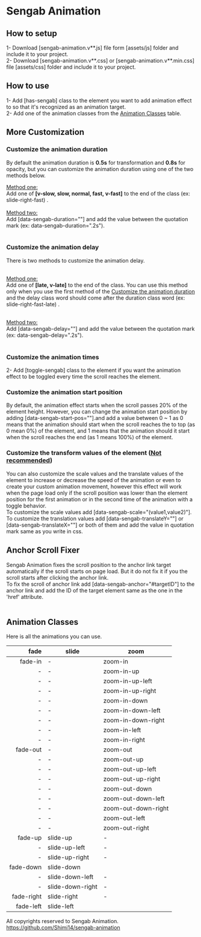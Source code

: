 # Sengab Animation
## How to setup
1- Download [sengab-animation.v**.js] file form [assets/js] folder and include it to your project.<br>
2- Download [sengab-animation.v**.css] or [sengab-animation.v**.min.css] file [assets/css] folder and include it to your project.

## How to use
1- Add [has-sengab] class to the element you want to add animation effect to so that it's recognized as an animation target.<br>
2- Add one of the animation classes from the <a href="#animation-classes" >Animation Classes</a> table.<br>

## More Customization

### Customize the animation duration
By default the animation duration is **0.5s** for  transformation and **0.8s** for opacity, but you can customize the animation duration using one of the two methods below. <br>

<ins>Method one:</ins><br>
Add one of **[v-slow, slow, normal, fast, v-fast]** to the end of the class (ex: slide-right-fast) . <br><br>
<ins>Method two:</ins><br>
Add [data-sengab-duration=""] and add the value between the quotation mark (ex: data-sengab-duration=".2s").<br><br>

### Customize the animation delay
There is two methods to customize the animation delay.<br><br>

<ins>Method one:</ins><br>
Add one of **[late, v-late]** to the end of the class. You can use this method only when you use the first method of the <a href="#customize-the-animation-duration">Customize the animation duration</a> and the delay class word should come after the duration class word (ex: slide-right-fast-late) . <br><br>

<ins>Method two:</ins><br>
Add [data-sengab-delay=""] and add the value between the quotation mark (ex: data-sengab-delay=".2s").<br><br>

### Customize the animation times

2- Add [toggle-sengab] class to the element if you want the animation effect to be toggled every time the scroll reaches the element.<br>

### Customize the animation start position
By default, the animation effect starts when the scroll passes 20% of the element height. However, you can change the animation start position by adding [data-sengab-start-pos=""].and add a value between 0 ~ 1 as 0 means that the animation should start when the scroll reaches the to top (as 0 mean 0%) of the element, and 1 means that the animation should it start when the scroll reaches the end (as 1 means 100%) of the element.<br>

### Customize the transform values of the element (<ins>Not recommended</ins>)

You can also customize the scale values and the translate values of the element to increase or decrease the speed of the animation or even to create your custom animation movement, however this effect will work when the page load only if the scroll position was lower than the element position for the first animation or in the second time of the animation with a toggle behavior.<br>
To customize the scale values add [data-sengab-scale="(value1,value2)"].<br>
To customize the translation values add [data-sengab-translateY=""] or [data-sengab-translateX=""] or both of them and add the value in quotation mark same as you write in css.

## Anchor Scroll Fixer
Sengab Animation fixes the scroll position to the anchor link target automatically if the scroll starts on page load. But it do not fix it if you the scroll starts after clicking the anchor link.<br>
To fix the scroll of anchor link add [data-sengab-anchor="#targetID"] to the anchor link and add the ID of the target element same as the one in the 'href' attribute.
<br><br>

## Animation Classes
Here is all the animations you can use.<br>

|fade|slide|zoom|
|---:|----|-----|
|fade-in|-|zoom-in|
|-|-|zoom-in-up|
|-|-|zoom-in-up-left|
|-|-|zoom-in-up-right|
|-|-|zoom-in-down|
|-|-|zoom-in-down-left|
|-|-|zoom-in-down-right|
|-|-|zoom-in-left|
|-|-|zoom-in-right|
|fade-out|-|zoom-out|
|-|-|zoom-out-up|
|-|-|zoom-out-up-left|
|-|-|zoom-out-up-right|
|-|-|zoom-out-down|
|-|-|zoom-out-down-left|
|-|-|zoom-out-down-right|
|-|-|zoom-out-left|
|-|-|zoom-out-right|
|fade-up|slide-up|-|
|-|slide-up-left|-|
|-|slide-up-right|-|
|fade-down|slide-down||
|-|slide-down-left|-|
|-|slide-down-right|-|
|fade-right|slide-right|-|
|fade-left|slide-left||

All copyrights reserved to Sengab Animation.
https://github.com/Shimi14/sengab-animation